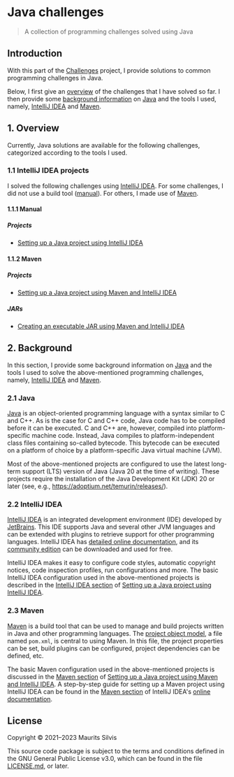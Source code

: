 # Java challenges

> A collection of programming challenges solved using Java

## Introduction

With this part of the [Challenges](https://github.com/mauritssilvis/challenges) project, I provide solutions to common programming challenges in Java.

Below, I first give an [overview](#1-overview) of the challenges that I have solved so far.
I then provide some [background information](#2-background) on [Java](#21-java) and the tools I used, namely, [IntelliJ IDEA](#22-intellij-idea) and [Maven](#23-maven).

## 1. Overview

Currently, Java solutions are available for the following challenges, categorized according to the tools I used.

### 1.1 IntelliJ IDEA projects

I solved the following challenges using [IntelliJ IDEA](#22-intellij-idea).
For some challenges, I did not use a build tool ([manual](#111-manual)).
For others, I made use of [Maven](#112-maven).

#### 1.1.1 Manual

##### Projects

* [Setting up a Java project using IntelliJ IDEA](java-project-intellij)

#### 1.1.2 Maven

##### Projects

* [Setting up a Java project using Maven and IntelliJ IDEA](java-project-maven-intellij)

##### JARs

* [Creating an executable JAR using Maven and IntelliJ IDEA](executable-jar-maven-intellij)

## 2. Background

In this section, I provide some background information on [Java](#21-java) and the tools I used to solve the above-mentioned programming challenges, namely, [IntelliJ IDEA](#22-intellij-idea) and [Maven](#23-maven).

### 2.1 Java

[Java](https://www.oracle.com/java/) is an object-oriented programming language with a syntax similar to C and C++.
As is the case for C and C++ code, Java code has to be compiled before it can be executed.
C and C++ are, however, compiled into platform-specific machine code.
Instead, Java compiles to platform-independent class files containing so-called bytecode.
This bytecode can be executed on a platform of choice by a platform-specific Java virtual machine (JVM).

Most of the above-mentioned projects are configured to use the latest long-term support (LTS) version of Java (Java 20 at the time of writing).
These projects require the installation of the Java Development Kit (JDK) 20 or later (see, e.g., https://adoptium.net/temurin/releases/).


### 2.2 IntelliJ IDEA

[IntelliJ IDEA](https://www.jetbrains.com/idea/) is an integrated development environment (IDE) developed by [JetBrains](https://www.jetbrains.com/).
This IDE supports Java and several other JVM languages and can be extended with plugins to retrieve support for other programming languages.
IntelliJ IDEA has [detailed online documentation](https://www.jetbrains.com/help/idea/discover-intellij-idea.html), and its [community edition](https://www.jetbrains.com/idea/download/) can be downloaded and used for free.

IntelliJ IDEA makes it easy to configure code styles, automatic copyright notices, code inspection profiles, run configurations and more.
The basic IntelliJ IDEA configuration used in the above-mentioned projects is described in the [IntelliJ IDEA section](java-project-intellij#12-intellij-idea) of [Setting up a Java project using IntelliJ IDEA](java-project-intellij).

### 2.3 Maven

[Maven](https://maven.apache.org/) is a build tool that can be used to manage and build projects written in Java and other programming languages.
The [project object model](https://maven.apache.org/guides/introduction/introduction-to-the-pom.html), a file named `pom.xml`, is central to using Maven.
In this file, the project properties can be set, build plugins can be configured, project dependencies can be defined, etc.

The basic Maven configuration used in the above-mentioned projects is discussed in the [Maven section](java-project-maven-intellij#13-maven) of [Setting up a Java project using Maven and IntelliJ IDEA](java-project-maven-intellij).
A step-by-step guide for setting up a Maven project using IntelliJ IDEA can be found in the [Maven section](https://www.jetbrains.com/help/idea/maven-support.html#create_new_maven_project) of IntelliJ IDEA's [online documentation](https://www.jetbrains.com/help/idea/discover-intellij-idea.html).

## License

Copyright © 2021–2023 Maurits Silvis

This source code package is subject to the terms and conditions defined in the GNU General Public License v3.0, which can be found in the file [LICENSE.md](../LICENSE.md), or later.
